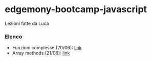 # edgemony-bootcamp-javascript

Lezioni fatte da Luca

### Elenco

- Funzioni complesse (20/06): [link](./20-06-22)
- Array methods (21/06): [link](./21-06-22)